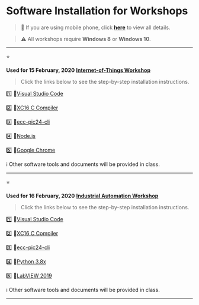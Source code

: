 
# Software Installation for Workshops


>:iphone: If you are using mobile phone, click [**here**](https://github.com/drsanti/shared/blob/master/README.md) to view all details.

> :warning: All workshops require **Windows 8** or **Windows 10**.

---

:star:

**Used for 15 February, 2020**
[**Internet-of-Things Workshop**](https://www.eventpop.me/e/8082)

> Click the links below to see the step-by-step installation instructions.

:one: :link:[Visual Studio Code](2020/docs/vscode/install/README.md)

:two: :link:[XC16 C Compiler](2020/docs/xc16/install/README.md)

:three: :link:[ecc-pic24-cli](2020/docs/pic24cli/install/README.md)

:four: :link:[Node.js](2020/docs/nodejs/install/README.md)

:five: :link:[Google Chrome](2020/docs/chrome/install/README.md)

:information_source: Other software tools and documents will be provided in class.

---

:star:

**Used for 16 February, 2020**
[**Industrial Automation Workshop**](https://www.eventpop.me/e/8222)

> Click the links below to see the step-by-step installation instructions.

:one: :link:[Visual Studio Code](2020/docs/vscode/install/README.md)

:two: :link:[XC16 C Compiler](2020/docs/xc16/install/README.md)

:three: :link:[ecc-pic24-cli](2020/docs/pic24cli/install/README.md)

:four: :link:[Python 3.8x](2020/docs/python/install/README.md)

:five: :link:[LabVIEW 2019](2020/docs/labview/install/README.md)

:information_source: Other software tools and documents will be provided in class.

---

